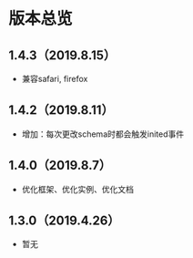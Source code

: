 # 版本总览

## 1.4.3（2019.8.15）
- 兼容safari, firefox

## 1.4.2（2019.8.11）
- 增加：每次更改schema时都会触发inited事件

## 1.4.0（2019.8.7）
- 优化框架、优化实例、优化文档

## 1.3.0（2019.4.26）
- 暂无
